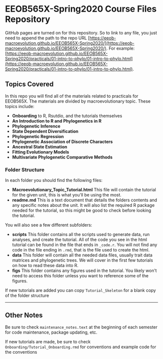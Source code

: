 # EEOB565X-Spring2020 Course Files Repository

GitHub pages are turned on for this repository. So to link to any file, you just need to append the path to the repo URL [https://eeob-macroevolution.github.io/EEOB565X-Spring2020/](https://eeob-macroevolution.github.io/EEOB565X-Spring2020/). For example: [https://eeob-macroevolution.github.io/EEOB565X-Spring2020/practicals/01-intro-to-phylo/01-intro-to-phylo.html](https://eeob-macroevolution.github.io/EEOB565X-Spring2020/practicals/01-intro-to-phylo/01-intro-to-phylo.html).

## Topics Covered

In this repo you will find all of the materials related to practicals for EEOB565X. The materials are divided by macroevolutionary topic. These topics include:
* **Onboarding** to R, Rsutdio, and the tutorials themselves
* **An Introduction to R and Phylogenetics in R**
* **Phylogenetic Inference**
* **State Dependent Diversification**
* **Phylogenetic Regression**
* **Phylogenetic Association of Discrete Characters**
* **Ancestral State Estimation**
* **Fitting Evolutionary Models**
* **Multivariate Phylogenetic Comparative Methods**

### Folder Structure

In each folder you should find the following files:

* **Macroevolutionary_Topic_Tutorial.html** This file will contain the tutorial for the given unit, this is what you'll be using the most.
* **readme.md** This is a text document that details the folders contents and any specific notes about the unit. It will also list the required R package needed for the tutorial, so this might be good to check before looking the tutorial.

You will also see a few different subfolders: 

* **scripts** This folder contains all the scripts used to generate data, run analyses, and create the tutorial. All of the code you see in the html tutorial can be found in the file that ends in `_code.r`. You will not find any code in the file ending in `.rmd`, that is the file used to create the html.
* **data** This folder will contain all the needed data files, usually trait data matrices and phylogenetic trees. We will cover in the first few tutorials on how to read these data into R.
* **figs** This folder contains any figures used in the tutorial. You likely won't need to access this folder unless you want to reference some of the figures. 

If new tutorials are added you can copy `Tutorial_Skeleton` for a blank copy of the folder structure

----

## Other Notes

Be sure to check `maintenance_notes.text` at the beginning of each semester for code maintenance, package updating, etc. 

If new tutorials are made, be sure to check `Onboarding/Tutorial_Onboarding.rmd` for conventions and example code for the conventions 